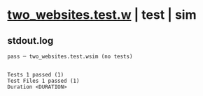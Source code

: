 # [two_websites.test.w](../../../../../../examples/tests/sdk_tests/website/two_websites.test.w) | test | sim

## stdout.log
```log
pass ─ two_websites.test.wsim (no tests)
 
 
Tests 1 passed (1)
Test Files 1 passed (1)
Duration <DURATION>
```

